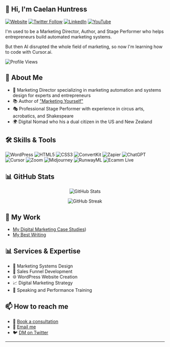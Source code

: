 ## 👋 Hi, I'm Caelan Huntress

[![Website](https://img.shields.io/badge/Website-caelanhuntress.com-blue?style=flat-square&logo=google-chrome)](https://caelanhuntress.com)
[![Twitter Follow](https://img.shields.io/twitter/follow/caelanhuntress?style=social)](https://twitter.com/caelanhuntress)
[![LinkedIn](https://img.shields.io/badge/LinkedIn-caelanhuntress-blue?style=flat-square&logo=linkedin)](https://www.linkedin.com/in/caelanhuntress/)
[![YouTube](https://img.shields.io/badge/YouTube-caelanhuntress-red?style=flat-square&logo=youtube)](https://www.youtube.com/caelanhuntress)

I'm used to be a Marketing Director, Author, and Stage Performer who helps entrepreneurs build automated marketing systems.

But then AI disrupted the whole field of marketing, so now I'm learning how to code with Cursor.ai.

![Profile Views](https://komarev.com/ghpvc/?username=caelanhuntress&color=brightgreen)

## 🚀 About Me
- 🎯 Marketing Director specializing in marketing automation and systems design for experts and entrepreneurs
- 📚 Author of ["Marketing Yourself"](https://marketingyourselfbook.com/?utm_source=github)
- 🎭 Professional Stage Performer with experience in circus arts, acrobatics, and Shakespeare
- 🌍 Digital Nomad who his a dual citizen in the US and New Zealand

## 🛠️ Skills & Tools
![WordPress](https://img.shields.io/badge/WordPress-777BB4?style=for-the-badge&logo=wordpress&logoColor=white)
![HTML5](https://img.shields.io/badge/HTML5-E34F26?style=for-the-badge&logo=html5&logoColor=white)
![CSS3](https://img.shields.io/badge/CSS3-1572B6?style=for-the-badge&logo=css3&logoColor=white)
![ConvertKit](https://img.shields.io/badge/ConvertKit-000000?style=for-the-badge&logo=convertkit&logoColor=white)
![Zapier](https://img.shields.io/badge/Zapier-FF4A00?style=for-the-badge&logo=zapier&logoColor=white)
![ChatGPT](https://img.shields.io/badge/ChatGPT-74aa9c?style=for-the-badge&logo=openai&logoColor=white)
![Cursor](https://img.shields.io/badge/Cursor.ai-000000?style=for-the-badge&logo=cursor&logoColor=white)
![Zoom](https://img.shields.io/badge/Zoom-2D8CFF?style=for-the-badge&logo=zoom&logoColor=white)
![Midjourney](https://img.shields.io/badge/Midjourney-000000?style=for-the-badge&logo=midjourney&logoColor=white)
![RunwayML](https://img.shields.io/badge/RunwayML-000000?style=for-the-badge&logo=runway&logoColor=white)
![Ecamm Live](https://img.shields.io/badge/Ecamm_Live-FF0000?style=for-the-badge&logo=video&logoColor=white)

## 📊 GitHub Stats

<p align="center">
  <img src="https://github-readme-stats.vercel.app/api?username=caelanhuntress&show_icons=true&theme=radical" alt="GitHub Stats" />
</p>

<p align="center">
  <img src="https://github-readme-streak-stats.herokuapp.com/?user=caelanhuntress&theme=radical" alt="GitHub Streak" />
</p>

## 📝 My Work
<!-- BLOG-POST-LIST:START -->
- [My Digital Marketing Case Studies](https://stellarplatforms.com/case-studies/?utm_source=github))
- [My Best Writing](https://caelanhuntress.com/writing/?utm_source=github)
<!-- BLOG-POST-LIST:END -->

## 📊 Services & Expertise
- 🎯 Marketing Systems Design
- 🛒 Sales Funnel Development
- 🌐 WordPress Website Creation
- 📈 Digital Marketing Strategy
- 🎤 Speaking and Performance Training

## 📫 How to reach me
- 💼 [Book a consultation](https://caelanhuntress.com/contact)
- 📧 [Email me](mailto:caelan@caelanhuntress.com)
- 🐦 [DM on Twitter](https://twitter.com/caelanhuntress)

---

<!--START_SECTION:waka-->
<!--
**caelanhuntress/caelanhuntress** is a ✨ _special_ ✨ repository because its `README.md` (this file) appears on your GitHub profile.

Here are some ideas to get you started:

- 🔭 I’m currently working on ...
- 🌱 I’m currently learning ...
- 👯 I’m looking to collaborate on ...
- 🤔 I’m looking for help with ...
- 💬 Ask me about ...
- 📫 How to reach me: ...
- 😄 Pronouns: ...
- ⚡ Fun fact: ...
-->
